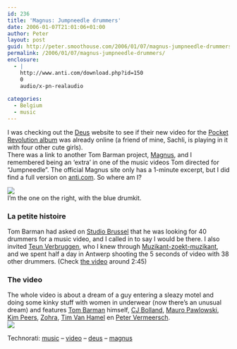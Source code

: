 ```yaml
---
id: 236
title: 'Magnus: Jumpneedle drummers'
date: 2006-01-07T21:01:06+01:00
author: Peter
layout: post
guid: http://peter.smoothouse.com/2006/01/07/magnus-jumpneedle-drummers/
permalink: /2006/01/07/magnus-jumpneedle-drummers/
enclosure:
  - |
    http://www.anti.com/download.php?id=150
    0
    audio/x-pn-realaudio
    
categories:
  - Belgium
  - music
---
```

I was checking out the [Deus](http://www.deus.be) website to see if their new video for the [Pocket Revolution album](http://www.deus.be/index.php?action=loadmusic&section=albums&ReleaseID=36) was already online (a friend of mine, Sachli, is playing in it with four other cute girls).  
There was a link to another Tom Barman project, [Magnus](http://www.magnusmusic.com/), and I remembered being an &#8216;extra&#8217; in one of the music videos Tom directed for &#8220;Jumpneedle&#8221;. The official Magnus site only has a 1-minute excerpt, but I did find a full version on [anti.com](http://www.anti.com/artist.php?id=18). So where am I?

[<img src="http://static.flickr.com/37/83472339_525d595c46.jpg" border="0" />](http://www.flickr.com/photos/pforret/83472339/)  
I&#8217;m the one on the right, with the blue drumkit.

### La petite histoire

Tom Barman had asked on [Studio Brussel](http://www.stubru.be) that he was looking for 40 drummers for a music video, and I called in to say I would be there. I also invited [Teun Verbruggen](http://www.jazzinbelgium.com/musician/teun.verbruggen), who I knew through [Muzikant-zoekt-muzikant](http://www.vca.be), and we spent half a day in Antwerp shooting the 5 seconds of video with 38 other drummers. (Check [the video](http://www.anti.com/download.php?id=150) around 2:45)

### The video

The whole video is about a dream of a guy entering a sleazy motel and doing some kinky stuff with women in underwear (now there&#8217;s an unusual dream) and features [Tom Barman](http://www.tombarman.com/) himself, [CJ Bolland](http://www.cjbolland.com/), [Mauro Pawlowski](http://www.mauroworld.com/), [Kim Peers](http://models.com/model_culture/tales_model/kim_peers/p1.html), [Zohra](http://www.zohra.be/), [Tim Van Hamel](http://www.millionaire-theband.com/) en [Peter Vermeersch](http://www.jazzinbelgium.com/musician/peter.vermeersch).  
[<img src="http://static.flickr.com/43/83472341_94e926bf2d.jpg" border="0" />](http://www.flickr.com/photos/pforret/83472341/)

Technorati: <a href="http://technorati.com/tag/music" rel="tag">music</a> &#8211; <a href="http://technorati.com/tag/video" rel="tag">video</a> &#8211; <a href="http://technorati.com/tag/deus" rel="tag">deus</a> &#8211; <a href="http://technorati.com/tag/magnus" rel="tag">magnus</a>